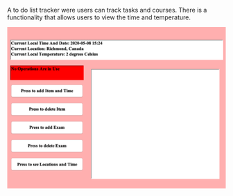 A to do list tracker were users can track tasks and courses. There is a functionality that allows users to view the time and temperature.

![](Picture%20UI.png?raw=true "UI")

